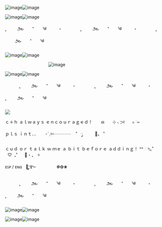 
![image](https://github.com/user-attachments/assets/14ae9aae-cb8f-45a9-aeb6-e0ac08abc9f5)![image](https://github.com/user-attachments/assets/4d64fc6f-4243-4dcd-bc35-b07624a563ab)

![image](https://github.com/user-attachments/assets/3a296e83-c279-4b7d-860b-95342b56ad04)![image](https://github.com/user-attachments/assets/74f8a6ba-add3-4751-8069-c1acb6122faa)


    
  ˳ 　   　౨౿　　⁺　　༄　　　༝　          　　 　˳ 　   　౨౿　　⁺　　༄　　　༝　       　　 　˳ 　   　౨౿　　⁺　　༄

![image](https://github.com/user-attachments/assets/deb34942-bc49-421a-b893-4390a0726db6)![image](https://github.com/user-attachments/assets/470ab051-6488-4a6b-8a7e-d121f42eb122)




‎ ‎ ‎ ‎ ‎ ‎ ‎ ‎ ‎ ‎ ‎ ‎ ‎ ‎ ‎ ‎ ‎ ‎ ‎ ‎ ‎ ‎ ‎ ‎ ‎ ‎ ‎ ‎ ‎ ‎ ‎ ‎ ‎ ‎ ‎ ‎ ![image](https://github.com/user-attachments/assets/b0425acf-1df8-4baa-b5a3-c6ec3833cff2)










![image](https://github.com/user-attachments/assets/407b69d5-5ad4-47f5-9aaa-fcd81909a8d3)![image](https://github.com/user-attachments/assets/faec340b-55d9-4f48-a0c0-a0e6080c7fc6)


　　 　˳ 　   　౨౿　　⁺　　༄　　　༝　          　　 　˳ 　   　౨౿　　⁺　　༄　　　༝　       　　 　˳ 　   　౨౿　　⁺　　༄
 

![](https://komarev.com/ghpvc/?username=your-github-crypticdeceit&color=dc143c&label=♡)


ｃ＋ｈ ａｌｗａｙｓ ｅｎｃｏｕｒａｇｅｄ！‎ ‎ ‎ ‎ ‎ ‎ ‎ ഒ‎ ‎ ‎ ‎ ‎ ‎ ‎ ⊹ ˖ ֹ੭୧  ‎ ‎ ‎ ‎ ‎ ‎ ‎ ‎  ⊹ ࣪ ⑅


ｐｌｓ ｉｎｔ．．‎ ‎ ‎ ‎ ‎ ‎ -ˋˏ✄┈┈┈┈  ‎ ‎ ‎ ˚ ‎ ‎ ༘ ‎ ‎ ‎ ‎ ‎ ‎ ‎ ‎ ‎ 🦕｡‎ ‎ ‎ ˚


ｃｕｄ ｏｒ ｔａｌｋ ｗ ｍｅ ａ ｂｉｔ ｂｅｆｏｒｅ ａｄｄｉｎｇ！ ^^ ‎ ‎ ‎ ‎ ‎ ‎ ೀ｡˚‎ ‎ ‎ ‎ ‎ ‎ ‎ ♡‎ ‎ ₊˚ ‎ ‎ ‎ ‎ ‎ 🦢・₊‎ ‎ ‎ ✧

ᴇꜱᴘ / ᴇɴɢ  ‎ ‎ 🤍ִֶָ་༘࿐ ‎ ‎ ‎ ‎ ‎ ‎ ‎ ‎ ‎ ‎ ‎ ‎ ‎ ‎ ‎ ‎ ❁‎✿‎❀


　　 　˳ 　   　౨౿　　⁺　　༄　　　༝　          　　 　˳ 　   　౨౿　　⁺　　༄　　　༝　       　　 　˳ 　   　౨౿　　⁺　　༄

![image](https://github.com/user-attachments/assets/df1403ad-0ce4-4e84-ab91-f8ad85145580)![image](https://github.com/user-attachments/assets/12b88333-3e68-4ece-b6d3-7ab812403cb1)



![image](https://github.com/user-attachments/assets/53947cb4-2bc4-4e3a-a06a-8a0bb39ff0fe)![image](https://github.com/user-attachments/assets/4371f32b-9b4f-4043-90fa-4e3676371090)
